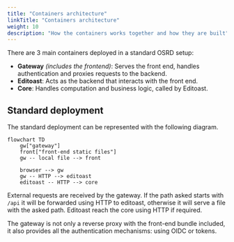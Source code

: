 ```yaml
---
title: "Containers architecture"
linkTitle: "Containers architecture"
weight: 10
description: "How the containers works together and how they are built"
---
```


There are 3 main containers deployed in a standard OSRD setup:
 - **Gateway** _(includes the frontend)_: Serves the front end, handles authentication and proxies requests to the backend.
 - **Editoast**: Acts as the backend that interacts with the front end.
 - **Core**: Handles computation and business logic, called by Editoast.

## Standard deployment

The standard deployment can be represented with the following diagram.

```mermaid
flowchart TD
    gw["gateway"]
    front["front-end static files"]
    gw -- local file --> front
    
    browser --> gw
    gw -- HTTP --> editoast
    editoast -- HTTP --> core
```

External requests are received by the gateway. If the path asked starts with `/api` it will be forwarded using HTTP to editoast, otherwise it will serve a file with the asked path. Editoast reach the core using HTTP if required.

The gateway is not only a reverse proxy with the front-end bundle included, it also provides all the authentication mechanisms: using OIDC or tokens.